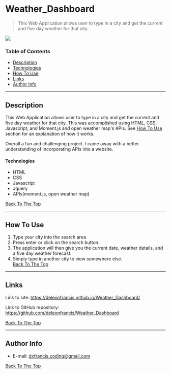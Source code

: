 # Weather_Dashboard

> This Web Application allows user to type in a city and get the current and five day weather for that city.

![](images/weatherdash1.png)

### Table of Contents

- [Description](#description)
- [Technologies](#technologies)
- [How To Use](#how-to-use)
- [Links](#links)
- [Author Info](#author-info)

---

## Description

This Web Application allows user to type in a city and get the current and five day weather for that city. This was accomplished using HTML, CSS, Javascript, and Moment.js and open weather map's APIs. See [How To Use](#how-to-use) section for an explanation of how it works.

Overall a fun and challenging project. I came away with a better understanding of incorporating APIs into a website.

#### Technologies

- HTML
- CSS
- Javascript
- Jquery
- APIs(moment.js, open weather map)

[Back To The Top](#read-me-template)

---

## How To Use

1. Type your city into the search area
2. Press enter or click on the search button.
3. The application will then give you the current date, weather details, and a five day weather forecast.
4. Simply type in another city to view somewhere else.  
   [Back To The Top](#read-me-template)

---

## Links

Link to site:
https://deleonfrancis.github.io/Weather_Dashboard/

Link to GitHub repository:
https://github.com/deleonfrancis/Weather_Dashboard

[Back To The Top](#read-me-template)

---

## Author Info

- E-mail: dxfrancis.coding@gmail.com

[Back To The Top](#read-me-template)
